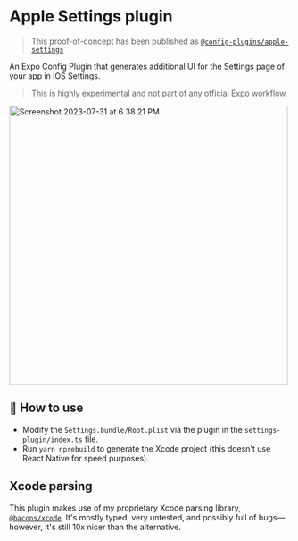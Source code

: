 # Apple Settings plugin

> This proof-of-concept has been published as [`@config-plugins/apple-settings`](https://github.com/expo/config-plugins/tree/main/packages/apple-settings)

An Expo Config Plugin that generates additional UI for the Settings page of your app in iOS Settings.

> This is highly experimental and not part of any official Expo workflow.

<img width="499" alt="Screenshot 2023-07-31 at 6 38 21 PM" src="https://github.com/EvanBacon/Apple-Settings-Expo-Config-Plugin/assets/9664363/3bd15c5b-8444-4067-884c-2904a2c8ade1">

## 🚀 How to use

- Modify the `Settings.bundle/Root.plist` via the plugin in the `settings-plugin/index.ts` file.
- Run `yarn nprebuild` to generate the Xcode project (this doesn't use React Native for speed purposes).

## Xcode parsing

This plugin makes use of my proprietary Xcode parsing library, [`@bacons/xcode`](https://github.com/evanbacon/xcparse). It's mostly typed, very untested, and possibly full of bugs––however, it's still 10x nicer than the alternative.
